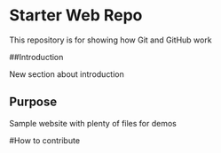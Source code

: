 # Starter Web Repo

This repository is for showing how Git and GitHub work


##Introduction 

New section about introduction

## Purpose

Sample website with plenty of files for demos

#How to contribute
